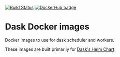 [![Build Status](https://travis-ci.org/luigidifraia/dask-docker-images.svg?branch=master)](https://travis-ci.org/luigidifraia/dask-docker-images "Build status of luigidifraia/dask-datacube")
[![DockerHub badge](https://images.microbadger.com/badges/version/luigidifraia/dask-datacube:v1.1.0-alpha.svg)](https://microbadger.com/images/luigidifraia/dask-datacube:v1.1.0-alpha "Stable tag/version of luigidifraia/dask-datacube")

# Dask Docker images

Docker images to use for dask scheduler and workers.

These images are built primarily for [Dask's Helm Chart](https://github.com/dask/helm-chart).
